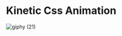 # Kinetic Css Animation
![giphy (21)](https://github.com/Bahadir-Uysal/Kinetic-Css-Loader/assets/149229956/3eae56ff-bb76-4b6e-a4ab-792cae3758ef)
